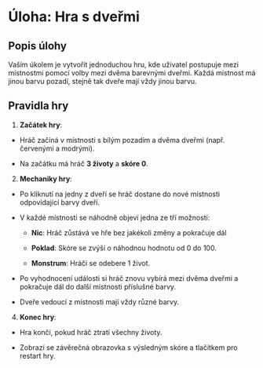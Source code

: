 # Úloha: Hra s dveřmi 
## Popis úlohy

Vaším úkolem je vytvořit jednoduchou hru, kde uživatel postupuje mezi místnostmi pomocí volby mezi dvěma barevnými dveřmi. Každá místnost má jinou barvu pozadí, stejně tak dveře mají vždy jinou barvu.

## Pravidla hry

1.  **Začátek hry**:

- Hráč začíná v místnosti s bílým pozadím a dvěma dveřmi (např. červenými a modrými).

- Na začátku má hráč **3 životy** a **skóre 0**. 

2.  **Mechaniky hry**:

- Po kliknutí na jedny z dveří se hráč dostane do nové místnosti odpovídající barvy dveří.

- V každé místnosti se náhodně objeví jedna ze tří možností:

	-  **Nic**: Hráč zůstává ve hře bez jakékoli změny a pokračuje dál

	-  **Poklad**: Skóre se zvýší o náhodnou hodnotu od 0 do 100.

	-  **Monstrum**: Hráči se odebere 1 život.

 - Po vyhodnocení události si hráč znovu vybírá mezi dvěma dveřmi a pokračuje dál do další místnosti příslušné barvy.
 
 - Dveře vedoucí z místnosti mají vždy různé barvy.

4.  **Konec hry**:

- Hra končí, pokud hráč ztratí všechny životy.

- Zobrazí se závěrečná obrazovka s výsledným skóre a tlačítkem pro restart hry.

